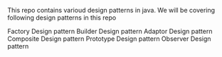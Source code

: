 This repo contains varioud design patterns in java. We will be covering following design patterns in this repo

Factory Design pattern
Builder Design pattern
Adaptor Design pattern
Composite Design pattern
Prototype Design pattern
Observer Design pattern
